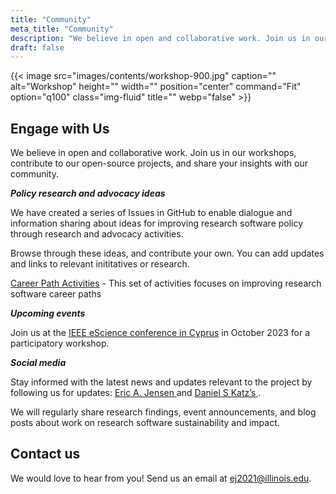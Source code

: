 ```yaml
---
title: "Community"
meta_title: "Community"
description: "We believe in open and collaborative work. Join us in our workshops, contribute to our open-source projects, and share your insights with our community."
draft: false
---
```

{{< image src="images/contents/workshop-900.jpg" caption="" alt="Workshop" height="" width="" position="center" command="Fit" option="q100" class="img-fluid" title=""  webp="false" >}}

## Engage with Us

We believe in open and collaborative work. Join us in our workshops, contribute to our open-source projects, and share your insights with our community.

***Policy research and advocacy ideas***

We have created a series of Issues in GitHub to enable dialogue and information sharing about ideas for improving research software policy through research and advocacy activities. 

Browse through these ideas, and contribute your own. You can add updates and links to relevant inititatives or research. 

[Career Path Activities](https://github.com/si2-urssi/policy/issues/2) - This set of activities focuses on improving research software career paths 


***Upcoming events***

Join us at the [IEEE eScience conference in Cyprus](https://www.escience-conference.org/2023/) in October 2023 for a participatory workshop.

***Social media***

Stay informed with the latest news and updates relevant to the project by following us for updates: [Eric A. Jensen <i class="fab fa-twitter"></i>](https://twitter.com/JensenWarwick?s=20) and [Daniel S Katz’s <i class="fa-brands fa-mastodon"></i>](https://fosstodon.org/@danielskatz).

We will regularly share research findings, event announcements, and blog posts about work on research software sustainability and impact.

## Contact us

We would love to hear from you! Send us an email at [ej2021@illinois.edu](mailto:ej2021@illinois.edu). 